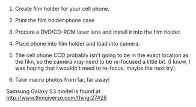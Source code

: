 1) Create film holder for your cell phone.

2) Print the film holder phone case

3) Procure a DVD/CD-ROM laser lens and install it into the film holder.

4) Place phone into film holder and load into camera.

5) The cell phone CCD probably isn't going to be in the exact location as the film, so the camera may need to be re-focused a little bit. (I know, I was hoping that I wouldn't need to re-focus, maybe the next try).

6) Take macro photos from far, far away!


Samsung Galaxy S3 model is found at http://www.thingiverse.com/thing:27428
